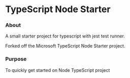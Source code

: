 # TypeScript Node Starter

### About
A small starter project for typescript with jest test runner.

Forked off the Microsoft TypeScript Node Starter project.


### Purpose

To quickly get started on Node TypeScript project